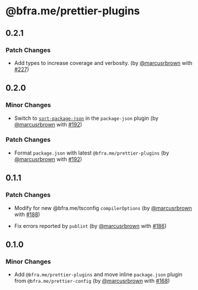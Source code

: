 # @bfra.me/prettier-plugins

## 0.2.1

### Patch Changes

- Add types to increase coverage and verbosity. (by [@marcusrbrown](https://github.com/marcusrbrown) with [#227](https://github.com/bfra-me/works/pull/227))

## 0.2.0

### Minor Changes

- Switch to [`sort-package-json`](https://github.com/keithamus/sort-package-json) in the `package-json` plugin (by [@marcusrbrown](https://github.com/marcusrbrown) with [#192](https://github.com/bfra-me/works/pull/192))

### Patch Changes

- Format `package.json` with latest `@bfra.me/prettier-plugins` (by [@marcusrbrown](https://github.com/marcusrbrown) with [#192](https://github.com/bfra-me/works/pull/192))

## 0.1.1

### Patch Changes

- Modify for new @bfra.me/tsconfig `compilerOptions` (by [@marcusrbrown](https://github.com/marcusrbrown) with [#188](https://github.com/bfra-me/works/pull/188))

- Fix errors reported by `publint` (by [@marcusrbrown](https://github.com/marcusrbrown) with [#186](https://github.com/bfra-me/works/pull/186))

## 0.1.0

### Minor Changes

- Add `@bfra.me/prettier-plugins` and move inline `package.json` plugin from `@bfra.me/prettier-config` (by [@marcusrbrown](https://github.com/marcusrbrown) with [#168](https://github.com/bfra-me/works/pull/168))
